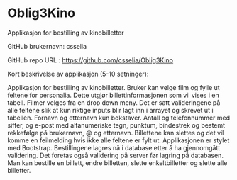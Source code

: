 # Oblig3Kino
Applikasjon for bestilling av kinobilletter

GitHub brukernavn: csselia

GitHub repo URL : https://github.com/csselia/Oblig3Kino

Kort beskrivelse av applikasjon (5-10 setninger):

Applikasjon for bestilling av kinobilletter. Bruker kan velge film og fylle ut feltene for personalia. Dette utgjør billettinformasjonen som vil vises i en tabell. Filmer velges fra en drop down meny. Det er satt valideringene på alle feltene slik at kun riktige inputs blir lagt inn i arrayet og skrevet ut i tabellen. Fornavn og etternavn kun bokstaver. Antall og telefonnummer med siffer, og e-post med alfanumeriske tegn, punktum, bindestrek og bestemt rekkefølge på brukernavn, @ og etternavn. Billettene kan slettes og det vil komme en feilmelding hvis ikke alle feltene er fylt ut.
Applikasjonen er stylet med Bootstrap. Bestillingene lagres nå i database etter å ha gjennomgått validering. Det foretas også validering på server før lagring på databasen.
Man kan bestille en billett, endre billetten, slette enkeltbilletter og slette alle billetter. 



